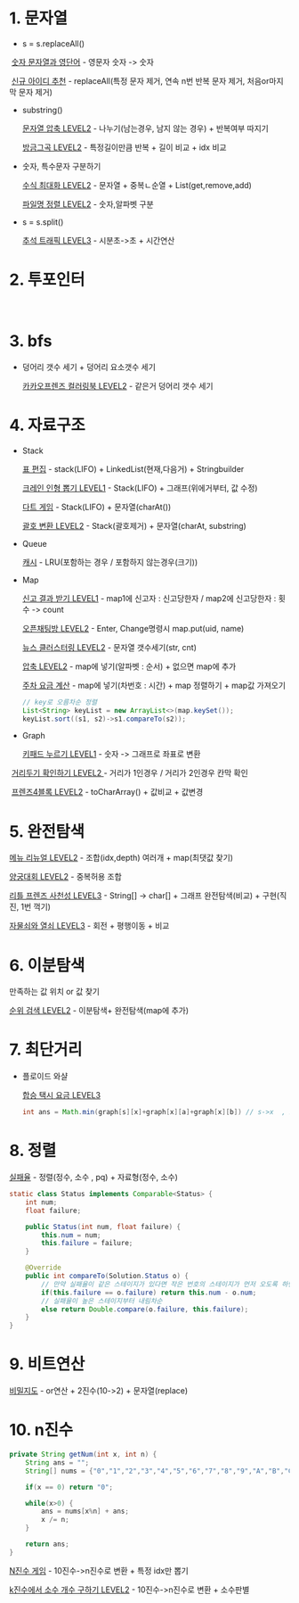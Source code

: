 # 1. 문자열

* s = s.replaceAll() 

​	[숫자 문자열과 영단어](https://programmers.co.kr/learn/courses/30/lessons/81301) - 영문자 숫자 -> 숫자

​	[신규 아이디 추천](https://programmers.co.kr/learn/courses/30/lessons/72410) - replaceAll(특정 문자 제거, 연속 n번 반복 문자 제거, 처음or마지막 문자 제거)

* substring()

  [문자열 압축 LEVEL2](https://programmers.co.kr/learn/courses/30/lessons/60057) -  나누기(남는경우, 남지 않는 경우) + 반복여부 따지기

  [방금그곡 LEVEL2](https://programmers.co.kr/learn/courses/30/lessons/17683) - 특정길이만큼 반복 + 길이 비교 + idx 비교

* 숫자, 특수문자 구분하기

  [수식 최대화 LEVEL2](https://programmers.co.kr/learn/courses/30/lessons/67257) - 문자열 + 중복ㄴ순열 + List(get,remove,add)
  
  [파일명 정렬 LEVEL2](https://programmers.co.kr/learn/courses/30/lessons/17686) - 숫자,알파벳 구분

* s = s.split()

  [추석 트래픽 LEVEL3](https://programmers.co.kr/learn/courses/30/lessons/17676) - 시분초->초  +  시간연산

# 2. 투포인터

​	



# 3. bfs

* 덩어리 갯수 세기 + 덩어리 요소갯수 세기

  [카카오프렌즈 컬러링북 LEVEL2](https://programmers.co.kr/learn/courses/30/lessons/1829)  - 같은거 덩어리 갯수 세기

  

# 4. 자료구조

* Stack

  [표 편집](https://programmers.co.kr/learn/courses/30/lessons/81303) - stack(LIFO) + LinkedList(현재,다음거) + Stringbuilder

  [크레인 인형 뽑기 LEVEL1](https://programmers.co.kr/learn/courses/30/lessons/64061) - Stack(LIFO) + 그래프(위에거부터, 값 수정)

  [다트 게임](https://programmers.co.kr/learn/courses/30/lessons/17682) - Stack(LIFO) + 문자열(charAt())

  [괄호 변환 LEVEL2](https://programmers.co.kr/learn/courses/30/lessons/60058) - Stack(괄호제거) + 문자열(charAt, substring)

* Queue

  [캐시](https://programmers.co.kr/learn/courses/30/lessons/17680) - LRU(포함하는 경우 / 포함하지 않는경우(크기))

* Map

  [신고 결과 받기 LEVEL1](https://programmers.co.kr/learn/courses/30/lessons/92334) - map1에 신고자 : 신고당한자  /  map2에 신고당한자 : 횟수   -> count

  [오픈채팅방 LEVEL2](https://programmers.co.kr/learn/courses/30/lessons/42888) - Enter, Change명령시 map.put(uid, name)

  [뉴스 클러스터링 LEVEL2](https://programmers.co.kr/learn/courses/30/lessons/17677) - 문자열 갯수세기(str, cnt)

  [압축 LEVEL2](https://programmers.co.kr/learn/courses/30/lessons/17684) - map에 넣기(알파벳 : 순서) + 없으면 map에 추가

  [주차 요금 계산](https://programmers.co.kr/learn/courses/30/lessons/92341) - map에 넣기(차번호 : 시간) + map 정렬하기  +  map값 가져오기

  ```java
  // key로 오름차순 정렬
  List<String> keyList = new ArrayList<>(map.keySet());
  keyList.sort((s1, s2)->s1.compareTo(s2));
  ```

  

* Graph

  [키패드 누르기 LEVEL1](https://programmers.co.kr/learn/courses/30/lessons/67256) - 숫자 -> 그래프로 좌표로 변환

​		[거리두기 확인하기 LEVEL2 ](https://programmers.co.kr/learn/courses/30/lessons/81302) - 거리가 1인경우 /  거리가 2인경우 칸막 확인

​		[프렌즈4블록 LEVEL2](https://programmers.co.kr/learn/courses/30/lessons/17679) - toCharArray()   +  값비교  +  값변경

# 5. 완전탐색

[메뉴 리뉴얼 LEVEL2](https://programmers.co.kr/learn/courses/30/lessons/72411) - 조합(idx,depth) 여러개 + map(최댓값 찾기)

[양궁대회 LEVEL2](https://programmers.co.kr/learn/courses/30/lessons/92342) - 중복허용 조합

[리틀 프렌즈 사천성 LEVEL3](https://programmers.co.kr/learn/courses/30/lessons/1836) - String[] -> char[]  +  그래프 완전탐색(비교) + 구현(직진, 1번 꺽기)

[자물쇠와 열쇠 LEVEL3](https://programmers.co.kr/learn/courses/30/lessons/60059) - 회전 + 평행이동 + 비교



# 6. 이분탐색

만족하는 값 위치 or 값 찾기

[순위 검색 LEVEL2](https://programmers.co.kr/learn/courses/30/lessons/72412) - 이분탐색+ 완전탐색(map에 추가) 



# 7. 최단거리

* 플로이드 와샬

  [합승 택시 요금 LEVEL3](https://programmers.co.kr/learn/courses/30/lessons/72413) 

  ```java
  int ans = Math.min(graph[s][x]+graph[x][a]+graph[x][b]) // s->x  , x->a , x->b 최단거리 필요 -> 플로이드 와샬
  ```

  

# 8. 정렬

[실패율](https://programmers.co.kr/learn/courses/30/lessons/42889) - 정렬(정수, 소수 , pq) + 자료형(정수, 소수)

```java
static class Status implements Comparable<Status> {
    int num;
    float failure;

    public Status(int num, float failure) {
        this.num = num;
        this.failure = failure;
    }

    @Override
    public int compareTo(Solution.Status o) {	
        // 만약 실패율이 같은 스테이지가 있다면 작은 번호의 스테이지가 먼저 오도록 하면 된다.
        if(this.failure == o.failure) return this.num - o.num;	
        // 실패율이 높은 스테이지부터 내림차순
        else return Double.compare(o.failure, this.failure);
    }
}
```



# 9. 비트연산

[비밀지도](https://programmers.co.kr/learn/courses/30/lessons/17681) - or연산 + 2진수(10->2) + 문자열(replace)



# 10. n진수

```java
private String getNum(int x, int n) {
    String ans = "";
    String[] nums = {"0","1","2","3","4","5","6","7","8","9","A","B","C","D","E","F"};

    if(x == 0) return "0";

    while(x>0) {
        ans = nums[x%n] + ans;
        x /= n;
    }

    return ans;
}
```

[N진수 게임](https://programmers.co.kr/learn/courses/30/lessons/17687) - 10진수->n진수로 변환 + 특정 idx만 뽑기

[k진수에서 소수 개수 구하기 LEVEL2](https://programmers.co.kr/learn/courses/30/lessons/92335) - 10진수->n진수로 변환 + 소수판별
